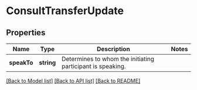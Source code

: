 # ConsultTransferUpdate

## Properties
Name | Type | Description | Notes
------------ | ------------- | ------------- | -------------
**speakTo** | **string** | Determines to whom the initiating participant is speaking. | 

[[Back to Model list]](../README.md#documentation-for-models) [[Back to API list]](../README.md#documentation-for-api-endpoints) [[Back to README]](../README.md)



